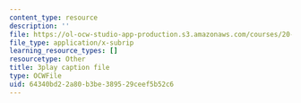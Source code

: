 ```yaml
---
content_type: resource
description: ''
file: https://ol-ocw-studio-app-production.s3.amazonaws.com/courses/20-219-becoming-the-next-bill-nye-writing-and-hosting-the-educational-show-january-iap-2015/64340bd22a80b3be389529ceef5b52c6_AHJDrCiXNRA.srt
file_type: application/x-subrip
learning_resource_types: []
resourcetype: Other
title: 3play caption file
type: OCWFile
uid: 64340bd2-2a80-b3be-3895-29ceef5b52c6
---
```

